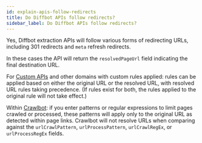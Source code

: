 ```yaml
---
id: explain-apis-follow-redirects
title: Do Diffbot APIs follow redirects?
sidebar_label: Do Diffbot APIs follow redirects?
---
```


Yes, Diffbot extraction APIs will follow various forms of redirecting URLs, including 301 redirects and `meta` refresh redirects.

In these cases the API will return the `resolvedPageUrl` field indicating the final destination URL.

For [Custom APIs](api-basics-custom) and other domains with custom rules applied: rules can be applied based on either the original URL or the resolved URL, with resolved URL rules taking precedence. (If rules exist for both, the rules applied to the original rule will not take effect.)

Within [Crawlbot](cb-basics-cb): if you enter patterns or regular expressions to limit pages crawled or processed, these patterns will apply only to the original URL as detected within page links. Crawlbot will not resolve URLs when comparing against the `urlCrawlPattern`, `urlProcessPattern`, `urlCrawlRegEx`, or `urlProcessRegEx` fields.

